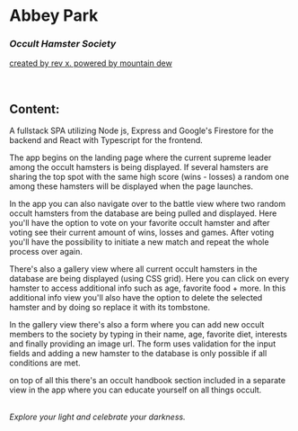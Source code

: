 # Abbey Park

### _Occult Hamster Society_

[created by rev x. powered by mountain dew](https://danielstraneus.github.io/home/)

<br>

## Content:

A fullstack SPA utilizing Node js, Express and Google's Firestore for the backend and React with Typescript for the frontend.

The app begins on the landing page where the current supreme leader among the occult hamsters is being displayed. If several hamsters are sharing the top spot with the same high score (wins - losses) a random one among these hamsters will be displayed when the page launches.

In the app you can also navigate over to the battle view where two random occult hamsters from the database are being pulled and displayed. Here you'll have the option to vote on your favorite occult hamster and after voting see their current amount of wins, losses and games. After voting you'll have the possibility to initiate a new match and repeat the whole process over again.

There's also a gallery view where all current occult hamsters in the database are being displayed (using CSS grid). Here you can click on every hamster to access additional info such as age, favorite food + more. In this additional info view you'll also have the option to delete the selected hamster and by doing so replace it with its tombstone.

In the gallery view there's also a form where you can add new occult members to the society by typing in their name, age, favorite diet, interests and finally providing an image url. The form uses validation for the input fields and adding a new hamster to the database is only possible if all conditions are met.

on top of all this there's an occult handbook section included in a separate view in the app where you can educate yourself on all things occult.<br><br>

_Explore your light and celebrate your darkness._

